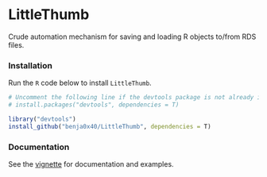 LittleThumb
================================================================================

Crude automation mechanism for saving and loading R objects to/from RDS files.

### <a name="install"></a>Installation

Run the `R` code below to install `LittleThumb`.

```R
# Uncomment the following line if the devtools package is not already installed
# install.packages("devtools", dependencies = T)

library("devtools")
install_github("benja0x40/LittleThumb", dependencies = T)
```

### <a name="documentation"></a>Documentation

See the [vignette](inst/doc/LittleThumb.pdf) for documentation and examples.

